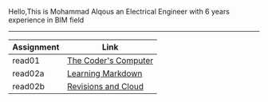 Hello,This is Mohammad Alqous an Electrical Engineer with 6 years experience in BIM field 

-----------------------------------------------------
|  Assignment   | Link                              |  
|-------------- |-----------------------------------|                
| read01        |[The Coder's Computer](read01.md)  |
| read02a       |[Learning Markdown](read02a.md)    |
| read02b       |[Revisions and Cloud](read02b.md)  |

